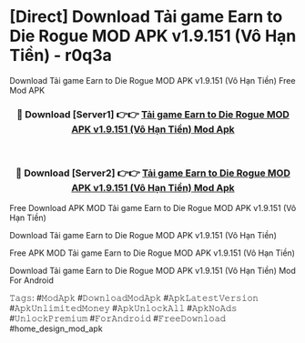# [Direct] Download Tải game Earn to Die Rogue MOD APK v1.9.151 (Vô Hạn Tiền) - r0q3a
Download Tải game Earn to Die Rogue MOD APK v1.9.151 (Vô Hạn Tiền) Free Mod APK

<div align="center">
<h3>🔴 Download [Server1] 👉👉 <a href="https://apk-comot.site?title=Tải_game_Earn_to_Die_Rogue_MOD_APK_v1.9.151_(Vô_Hạn_Tiền)">Tải game Earn to Die Rogue MOD APK v1.9.151 (Vô Hạn Tiền) Mod Apk</a></h3><br>

<h3>🔴 Download [Server2] 👉👉 <a href="https://apk-comot.site?title=Tải_game_Earn_to_Die_Rogue_MOD_APK_v1.9.151_(Vô_Hạn_Tiền)">Tải game Earn to Die Rogue MOD APK v1.9.151 (Vô Hạn Tiền) Mod Apk</a></h3>
</div>


Free Download APK MOD Tải game Earn to Die Rogue MOD APK v1.9.151 (Vô Hạn Tiền)

Download Tải game Earn to Die Rogue MOD APK v1.9.151 (Vô Hạn Tiền) 

Free APK MOD Tải game Earn to Die Rogue MOD APK v1.9.151 (Vô Hạn Tiền) 

Download Tải game Earn to Die Rogue MOD APK v1.9.151 (Vô Hạn Tiền) Mod For Android

𝚃𝚊𝚐𝚜: #𝙼𝚘𝚍𝙰𝚙𝚔 #𝙳𝚘𝚠𝚗𝚕𝚘𝚊𝚍𝙼𝚘𝚍𝙰𝚙𝚔 #𝙰𝚙𝚔𝙻𝚊𝚝𝚎𝚜𝚝𝚅𝚎𝚛𝚜𝚒𝚘𝚗 #𝙰𝚙𝚔𝚄𝚗𝚕𝚒𝚖𝚒𝚝𝚎𝚍𝙼𝚘𝚗𝚎𝚢 #𝙰𝚙𝚔𝚄𝚗𝚕𝚘𝚌𝚔𝙰𝚕𝚕 #𝙰𝚙𝚔𝙽𝚘𝙰𝚍𝚜 #𝚄𝚗𝚕𝚘𝚌𝚔𝙿𝚛𝚎𝚖𝚒𝚞𝚖 #𝙵𝚘𝚛𝙰𝚗𝚍𝚛𝚘𝚒𝚍 #𝙵𝚛𝚎𝚎𝙳𝚘𝚠𝚗𝚕𝚘𝚊𝚍 #home_design_mod_apk